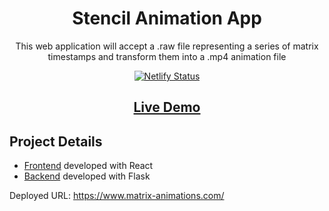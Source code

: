 <div align="center">

# Stencil Animation App

This web application will accept a .raw file representing a series of matrix timestamps and transform them into a .mp4 animation file

[![Netlify Status](https://api.netlify.com/api/v1/badges/59a00412-7896-471c-ae5e-6efa0f92a835/deploy-status)](https://app.netlify.com/sites/stencil-animation-app/deploys)

## [Live Demo](https://matrix-animations.com/)

</div>


## Project Details

- [Frontend](./frontend/README.md) developed with React
- [Backend](./backend/README.md) developed with Flask


Deployed URL: https://www.matrix-animations.com/